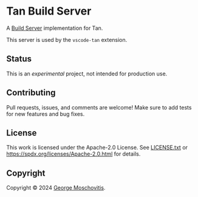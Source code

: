 # Tan Build Server

A [Build Server](https://build-server-protocol.github.io/) implementation for
Tan.

This server is used by the `vscode-tan` extension.

## Status

This is an _experimental_ project, not intended for production use.

## Contributing

Pull requests, issues, and comments are welcome! Make sure to add tests for new
features and bug fixes.

## License

This work is licensed under the Apache-2.0 License. See
[LICENSE.txt](LICENSE.txt) or <https://spdx.org/licenses/Apache-2.0.html> for
details.

## Copyright

Copyright © 2024 [George Moschovitis](https://gmosx.ninja).
